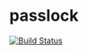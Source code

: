 # passlock

[![Build Status](https://travis-ci.org/xdrop/passlock.svg?branch=master)](https://travis-ci.org/xdrop/passlock)